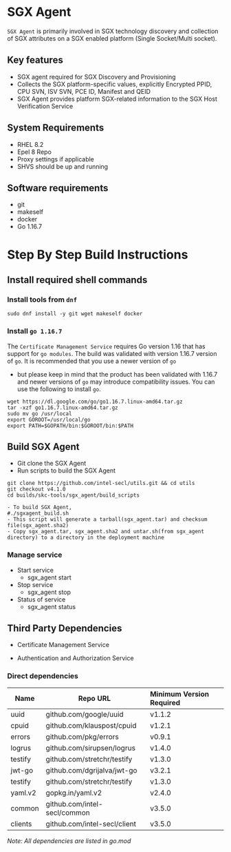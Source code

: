 SGX Agent
=========

`SGX Agent` is primarily involved in SGX technology discovery and
collection of SGX attributes on a SGX enabled platform (Single
Socket/Multi socket).

Key features
------------

-   SGX agent required for SGX Discovery and Provisioning
-   Collects the SGX platform-specific values, explicitly Encrypted
    PPID, CPU SVN, ISV SVN, PCE ID, Manifest and QEID
-   SGX Agent provides platform SGX-related information to the SGX Host
    Verification Service

System Requirements
-------------------

-   RHEL 8.2
-   Epel 8 Repo
-   Proxy settings if applicable
-   SHVS should be up and running

Software requirements
---------------------

-   git
-   makeself
-   docker
-   Go 1.16.7

Step By Step Build Instructions
===============================

Install required shell commands
-------------------------------

### Install tools from `dnf`

``` {.shell}
sudo dnf install -y git wget makeself docker
```

### Install `go 1.16.7`

The `Certificate Management Service` requires Go version 1.16 that has
support for `go modules`. The build was validated with version 1.16.7
version of `go`. It is recommended that you use a newer version of `go`
- but please keep in mind that the product has been validated with
1.16.7 and newer versions of `go` may introduce compatibility issues.
You can use the following to install `go`.

``` {.shell}
wget https://dl.google.com/go/go1.16.7.linux-amd64.tar.gz
tar -xzf go1.16.7.linux-amd64.tar.gz
sudo mv go /usr/local
export GOROOT=/usr/local/go
export PATH=$GOPATH/bin:$GOROOT/bin:$PATH
```

Build SGX Agent
---------------

-   Git clone the SGX Agent
-   Run scripts to build the SGX Agent

``` {.shell}
git clone https://github.com/intel-secl/utils.git && cd utils
git checkout v4.1.0
cd builds/skc-tools/sgx_agent/build_scripts

- To build SGX Agent,
#./sgxagent_build.sh
- This script will generate a tarball(sgx_agent.tar) and checksum file(sgx_agent.sha2)
- Copy sgx_agent.tar, sgx_agent.sha2 and untar.sh(from sgx_agent directory) to a directory in the deployment machine
```

### Manage service

-   Start service
    -   sgx\_agent start
-   Stop service
    -   sgx\_agent stop
-   Status of service
    -   sgx\_agent status

## Third Party Dependencies

- Certificate Management Service

- Authentication and Authorization Service

### Direct dependencies

| Name        | Repo URL                    | Minimum Version Required  |
| ----------- | --------------------------- | :-----------------------  |
| uuid        | github.com/google/uuid      | v1.1.2                    |
| cpuid       | github.com/klauspost/cpuid  | v1.2.1                    |
| errors      | github.com/pkg/errors       | v0.9.1                    |
| logrus      | github.com/sirupsen/logrus  | v1.4.0                    |
| testify     | github.com/stretchr/testify | v1.3.0                    |
| jwt-go      | github.com/dgrijalva/jwt-go | v3.2.1                    |
| testify     | github.com/stretchr/testify | v1.3.0                    |
| yaml.v2     | gopkg.in/yaml.v2            | v2.4.0                    |
| common      | github.com/intel-secl/common| v3.5.0                    |
| clients     | github.com/intel-secl/client| v3.5.0                    |


*Note: All dependencies are listed in go.mod*
